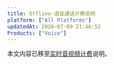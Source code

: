 ```yaml
---
title: Offline-语音通话计费说明
platform: ["All Platforms"]
updatedAt: 2020-07-09 21:46:52
Products: ["Voice"]
---
```


本文内容已移至[实时音视频计费](https://docs.agora.io/cn/Interactive%20Broadcast/billing_rtc?platform=All%20Platforms)说明。
